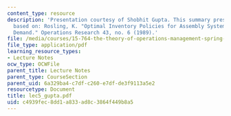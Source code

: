 ```yaml
---
content_type: resource
description: 'Presentation courtesy of Shobhit Gupta. This summary presentation is
  based on: Rosling, K. "Optimal Inventory Policies for Assembly Systems Under Random
  Demand." Operations Research 43, no. 6 (1989).'
file: /media/courses/15-764-the-theory-of-operations-management-spring-2004/c4939fec8dd1a833ad8c3864f449b8a5_lec5_gupta.pdf
file_type: application/pdf
learning_resource_types:
- Lecture Notes
ocw_type: OCWFile
parent_title: Lecture Notes
parent_type: CourseSection
parent_uid: 6a329ba4-c7df-c260-e7df-de3f9113a5e2
resourcetype: Document
title: lec5_gupta.pdf
uid: c4939fec-8dd1-a833-ad8c-3864f449b8a5
---
```

